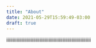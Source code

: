 ```yaml
---
title: "About"
date: 2021-05-29T15:59:49-03:00
draft: true
---
```

iiiiiiiiiiiiiiiiiiiiiiiiiiiiiiiiiiiiiiiiiiiiiiiiiiiiiiiiiiiiiiiiii
